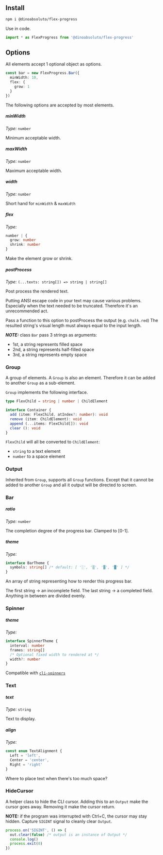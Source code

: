 ## Install
```bash
npm i @dinoabsoluto/flex-progress
```

Use in code.
```typescript
import * as FlexProgress from '@dinoabsoluto/flex-progress'
```

## Options
All elements accept 1 optional object as options.

```typescript
const bar = new FlexProgress.Bar({
  minWidth: 10,
  flex: {
    grow: 1
  }
})
```

The following options are accepted by most elements.

##### minWidth
*Type:* `number`

Minimum acceptable width.

##### maxWidth
*Type:* `number`

Maximum acceptable width.

##### width
*Type:* `number`

Short hand for `minWidth` & `maxWidth`

##### flex
*Type:*
```typescript
number | {
  grow: number
  shrink: number
}
```

Make the element grow or shrink.

##### postProcess
*Type:* `(...texts: string[]) => string | string[]`

Post process the rendered text.

Putting ANSI escape code in your text may cause various problems.
Especially when the text needed to be truncated.
Therefore it's an unrecommended act.

Pass a function to this option to postProcess the output
(e.g. `chalk.red`)
The resulted string's visual length must always equal to the input length.

***NOTE:*** class `Bar` pass 3 strings as arguments:
- 1st, a string represents filled space
- 2nd, a string represents half-filled space
- 3rd, a string represents empty space

### Group
A group of elements. A `Group` is also an element.
Therefore it can be added to another `Group` as a sub-element.

`Group` implements the following interface.
```typescript
type FlexChild = string | number | ChildElement

interface Container {
  add (item: FlexChild, atIndex?: number): void
  remove (item: ChildElement): void
  append (...items: FlexChild[]): void
  clear (): void
}
```
`FlexChild` will all be converted to `ChildElement`:
- `string` to a text element
- `number` to a space element


### Output
Inherited from `Group`, supports all `Group` functions. Except that it cannot
be added to another `Group` and all it output will be directed to screen.

### Bar
##### ratio
*Type:* `number`

The completion degree of the progress bar. Clamped to [0-1].

##### theme
*Type:*
```typescript
interface BarTheme {
  symbols: string[] /* default: [ '░', '▒', '▓', '█' ] */
}
```
An array of string representing how to render this progress bar.

The first string → an incomplete field.
The last string → a completed field.
Anything in between are divided evenly.

### Spinner
##### theme
*Type:*
```typescript
interface SpinnerTheme {
  interval: number
  frames: string[]
  /* Optional fixed width to rendered at */
  width?: number
}
```
Compatible with [`cli-spinners`](https://www.npmjs.com/package/cli-spinners)


### Text
##### text
*Type:* `string`

Text to display.

##### align
*Type:*
```typescript
const enum TextAlignment {
  Left = 'left',
  Center = 'center',
  Right = 'right'
}
```

Where to place text when there's too much space?

### HideCursor
A helper class to hide the CLI cursor.
Adding this to an `Output` make the cursor goes away.
Removing it make the cursor return.

**NOTE:** if the program was interrupted with Ctrl+C, the cursor
may stay hidden.
Capture `SIGINT` signal to cleanly clear `Output`.

```typescript
process.on('SIGINT', () => {
  out.clear(false) /* output is an instance of Output */
  console.log()
  process.exit(0)
})
```
